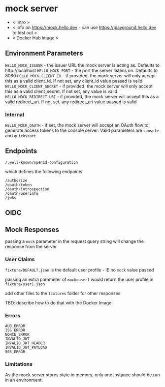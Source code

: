 # mock server

- < intro >
- < info on https://mock.hello.dev - can use https://playground.hello.dev to test out >
- < Docker Hub image >

## Environment Parameters

`HELLO_MOCK_ISSUER` - the issuer URL the mock server is acting as. Defaults to http://localhost
`HELLO_MOCK_PORT` - the port the server listens on. Defaults to 8080
`HELLO_MOCK_CLIENT_ID` - if provided, the mock server will only accept this as a valid client_id. If not set, any client_id value passed is valid
`HELLO_MOCK_CLIENT_SECRET` - if provided, the mock server will only accept this as a valid client_secret. If not set, any value is valid.
`HELLO_MOCK_REDIRECT_URI` - if provided, the mock server will accept this as a valid redirect_uri. If not set, any redirect_uri value passed is valid

### Internal

`HELLO_MOCK_OAUTH` - if set, the mock server will accept an OAuth flow to generate access tokens to the console server. Valid parameters are `console` and `quickstart`

## Endpoints

    /.well-known/openid-configuration

which defines the following endpoints

    /authorize
    /oauth/token
    /oauth/introspection
    /oauth/userinfo
    /jwks

## OIDC 


## Mock Responses

passing a `mock` parameter in the request query string will change the response from the server

### User Claims

`fixture/DEFAULT.json` is the default user profile - IE no `mock` value passed

passing an extra parameter of `mock=user1` would return the user profile in `fixture/user1.json`

add other files to the `fixtures` folder for other responses

TBD: describe how to do that with the Docker Image

### Errors

    AUD_ERROR
    ISS_ERROR
    NONCE_ERROR
    INVALID_JWT
    INVALID_JWT_HEADER
    INVALID_JWT_PAYLOAD
    503_ERROR

### Limitations

As the mock server stores state in memory, only one instance should be run in an environment.
